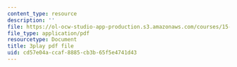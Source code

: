 ```yaml
---
content_type: resource
description: ''
file: https://ol-ocw-studio-app-production.s3.amazonaws.com/courses/15-s12-blockchain-and-money-fall-2018/cd57e04accaf8885cb3b65f5e4741d43_W06Le8fw0vU.pdf
file_type: application/pdf
resourcetype: Document
title: 3play pdf file
uid: cd57e04a-ccaf-8885-cb3b-65f5e4741d43
---
```


